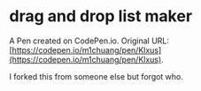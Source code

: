# drag and drop list maker

A Pen created on CodePen.io. Original URL: [https://codepen.io/m1chuang/pen/Klxus](https://codepen.io/m1chuang/pen/Klxus).

I forked this from someone else but forgot who. 
